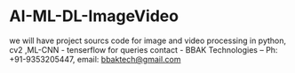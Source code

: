 # AI-ML-DL-ImageVideo
we will have project sourcs code for image and video processing in python, cv2 ,ML-CNN - tenserflow 
for queries contact - BBAK Technologies – Ph: +91-9353205447, email: bbaktech@gmail.com
